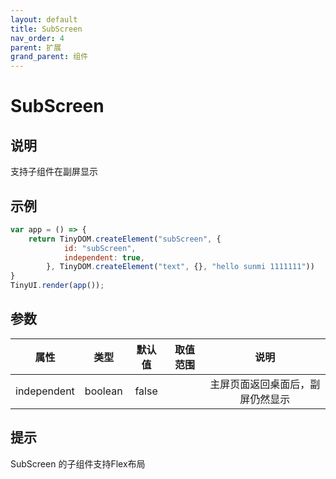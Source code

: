 ```yaml
---
layout: default
title: SubScreen
nav_order: 4
parent: 扩展
grand_parent: 组件
---
```


# SubScreen

## 说明

支持子组件在副屏显示

## 示例

```javascript
var app = () => {
    return TinyDOM.createElement("subScreen", {
            id: "subScreen",
            independent: true,
        }, TinyDOM.createElement("text", {}, "hello sunmi 1111111"))
}
TinyUI.render(app());
```

## 参数

|     属性     |   类型    |  默认值  | 取值范围 |        说明        |
|:----------:|:-------:|:-----:|:----:|:----------------:|
| independent | boolean | false |      | 主屏页面返回桌面后，副屏仍然显示 |

## 提示
SubScreen 的子组件支持Flex布局